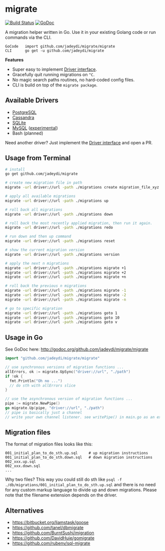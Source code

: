 # migrate

[![Build Status](https://travis-ci.org/jadeydi/migrate.svg?branch=master)](https://travis-ci.org/jadeydi/migrate)
[![GoDoc](https://godoc.org/github.com/jadeydi/migrate?status.svg)](https://godoc.org/github.com/jadeydi/migrate)

A migration helper written in Go. Use it in your existing Golang code 
or run commands via the CLI. 

```
GoCode   import github.com/jadeydi/migrate/migrate
CLI      go get -u github.com/jadeydi/migrate
```

__Features__

* Super easy to implement [Driver interface](http://godoc.org/github.com/jadeydi/migrate/driver#Driver).
* Gracefully quit running migrations on ``^C``.
* No magic search paths routines, no hard-coded config files.
* CLI is build on top of the ``migrate package``.


## Available Drivers

 * [PostgreSQL](https://github.com/jadeydi/migrate/tree/master/driver/postgres)
 * [Cassandra](https://github.com/jadeydi/migrate/tree/master/driver/cassandra)
 * [SQLite](https://github.com/jadeydi/migrate/tree/master/driver/sqlite3)
 * [MySQL](https://github.com/jadeydi/migrate/tree/master/driver/mysql) ([experimental](https://github.com/jadeydi/migrate/issues/1#issuecomment-58728186))
 * Bash (planned)

Need another driver? Just implement the [Driver interface](http://godoc.org/github.com/jadeydi/migrate/driver#Driver) and open a PR.


## Usage from Terminal

```bash
# install
go get github.com/jadeydi/migrate

# create new migration file in path
migrate -url driver://url -path ./migrations create migration_file_xyz

# apply all available migrations
migrate -url driver://url -path ./migrations up

# roll back all migrations
migrate -url driver://url -path ./migrations down

# roll back the most recently applied migration, then run it again.
migrate -url driver://url -path ./migrations redo

# run down and then up command
migrate -url driver://url -path ./migrations reset

# show the current migration version
migrate -url driver://url -path ./migrations version

# apply the next n migrations
migrate -url driver://url -path ./migrations migrate +1
migrate -url driver://url -path ./migrations migrate +2
migrate -url driver://url -path ./migrations migrate +n

# roll back the previous n migrations
migrate -url driver://url -path ./migrations migrate -1
migrate -url driver://url -path ./migrations migrate -2
migrate -url driver://url -path ./migrations migrate -n

# go to specific migration
migrate -url driver://url -path ./migrations goto 1
migrate -url driver://url -path ./migrations goto 10
migrate -url driver://url -path ./migrations goto v
```


## Usage in Go

See GoDoc here: http://godoc.org/github.com/jadeydi/migrate/migrate

```go
import "github.com/jadeydi/migrate/migrate"

// use synchronous versions of migration functions ...
allErrors, ok := migrate.UpSync("driver://url", "./path")
if !ok {
  fmt.Println("Oh no ...")
  // do sth with allErrors slice
}

// use the asynchronous version of migration functions ...
pipe := migrate.NewPipe()
go migrate.Up(pipe, "driver://url", "./path")
// pipe is basically just a channel
// write your own channel listener. see writePipe() in main.go as an example.
```

## Migration files

The format of migration files looks like this:

```
001_initial_plan_to_do_sth.up.sql     # up migration instructions
001_initial_plan_to_do_sth.down.sql   # down migration instructions
002_xxx.up.sql
002_xxx.down.sql
...
```

Why two files? This way you could still do sth like 
``psql -f ./db/migrations/001_initial_plan_to_do_sth.up.sql`` and there is no
need for any custom markup language to divide up and down migrations. Please note
that the filename extension depends on the driver.


## Alternatives

 * https://bitbucket.org/liamstask/goose
 * https://github.com/tanel/dbmigrate
 * https://github.com/BurntSushi/migration
 * https://github.com/DavidHuie/gomigrate
 * https://github.com/rubenv/sql-migrate


